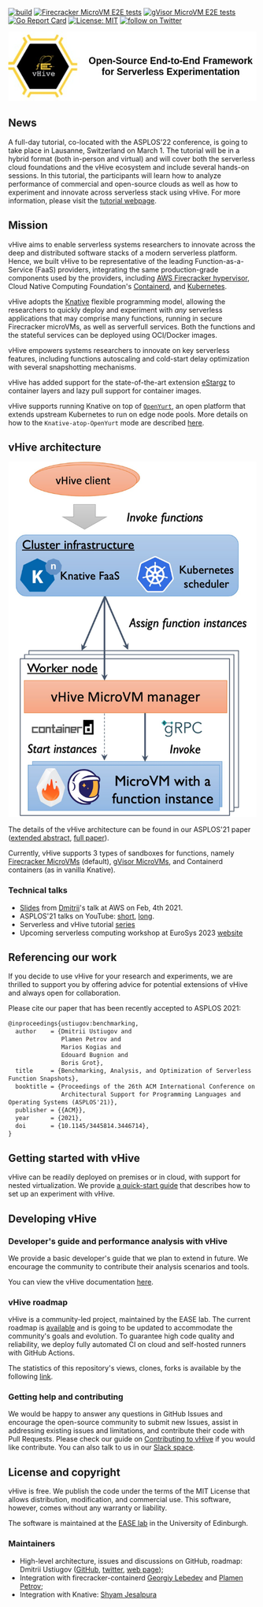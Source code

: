 [![build](https://github.com/vhive-serverless/vhive/workflows/vHive%20build%20tests/badge.svg)](https://github.com/vhive-serverless/vhive/actions)
[![Firecracker MicroVM E2E tests](https://github.com/vhive-serverless/vHive/actions/workflows/firecracker_cri_tests.yml/badge.svg)](https://github.com/vhive-serverless/vHive/actions/workflows/firecracker_cri_tests.yml)
[![gVisor MicroVM E2E tests](https://github.com/vhive-serverless/vHive/actions/workflows/gvisor_cri_tests.yml/badge.svg)](https://github.com/vhive-serverless/vHive/actions/workflows/gvisor_cri_tests.yml)
[![Go Report Card](https://goreportcard.com/badge/github.com/vhive-serverless/vhive)](https://goreportcard.com/report/github.com/vhive-serverless/vhive)
[![License: MIT](https://img.shields.io/badge/License-MIT-yellow.svg)](https://opensource.org/licenses/MIT)
<a href="https://twitter.com/intent/follow?screen_name=ease_lab" target="_blank">
<img src="https://img.shields.io/twitter/follow/ease_lab?style=social&logo=twitter" alt="follow on Twitter"></a>

![vHive Header](docs/figures/vhive_hdr.jpg)

## News

A full-day tutorial, co-located with the ASPLOS'22 conference, is going to take place in Lausanne, Switzerland on March 1. The tutorial will be in a hybrid format (both in-person and virtual) and will cover both the serverless cloud foundations and the vHive ecosystem and include several hands-on sessions. In this tutorial, the participants will learn how to analyze performance of commercial and open-source clouds as well as how to experiment and innovate across serverless stack using vHive. For more information, please visit the [tutorial webpage](https://ease-lab.github.io/vhive-asplos22).

## Mission

vHive aims to enable serverless systems researchers to innovate across the deep and distributed software stacks
of a modern serverless platform. Hence, we built vHive to be representative of the leading
Function-as-a-Service (FaaS) providers, integrating the same production-grade components used by the providers, including
[AWS Firecracker hypervisor](https://firecracker-microvm.github.io/),
Cloud Native Computing Foundation's [Containerd](https://containerd.io/),
and [Kubernetes](https://kubernetes.io/). 

vHive adopts the [Knative](https://knative.dev/) flexible programming model, allowing the researchers to quickly deploy
and experiment with *any* serverless applications that may comprise many functions,
running in secure Firecracker microVMs, as well as serverfull services.
Both the functions and the stateful services can be deployed using OCI/Docker images.

vHive empowers systems researchers to innovate on key serverless features,
including functions autoscaling and cold-start delay optimization with several snapshotting mechanisms.

vHive has added support for the state-of-the-art extension [eStargz](https://github.com/containerd/stargz-snapshotter) to container layers and lazy pull support for container images.

vHive supports running Knative on top of [`OpenYurt`](https://openyurt.io/), an open platform that extends upstream Kubernetes to run on edge node pools. More details on how to the `Knative-atop-OpenYurt` mode are described [here](scripts/openyurt-deployer/README.md).

## vHive architecture

![vHive Architecture](docs/figures/vhive_architecture.jpg)

The details of the vHive architecture can be found in our ASPLOS'21 paper
([extended abstract](https://asplos-conference.org/abstracts/asplos21-paper212-extended_abstract.pdf),
[full paper](docs/papers/REAP_ASPLOS21.pdf)).

Currently, vHive supports 3 types of sandboxes for functions, namely
[Firecracker MicroVMs](https://firecracker-microvm.github.io/) (default),
[gVisor MicroVMs](https://gvisor.dev/),
and Containerd containers (as in vanilla Knative).


### Technical talks

* [Slides](docs/talks/vHive_REAP_@AWS_04_02_2021.pdf) from
[Dmitrii](https://ustiugov.github.io)'s talk at AWS on Feb, 4th 2021.
* ASPLOS'21 talks on YouTube:
[short](https://www.youtube.com/watch?v=w1vGb0X0SUQ), [long](https://www.youtube.com/watch?v=zfLd_MTGOA8).
* Serverless and vHive tutorial [series](https://www.youtube.com/playlist?list=PLVdxPJaekjWqBsEUwnrYRQCaMqvcDVsBE)
* Upcoming serverless computing workshop at EuroSys 2023 [website](https://vhive-serverless.github.io/sesame-eurosys23)


## Referencing our work

If you decide to use vHive for your research and experiments, we are thrilled to support you by offering
advice for potential extensions of vHive and always open for collaboration.

Please cite our paper that has been recently accepted to ASPLOS 2021:
```
@inproceedings{ustiugov:benchmarking,
  author    = {Dmitrii Ustiugov and
               Plamen Petrov and
               Marios Kogias and
               Edouard Bugnion and
               Boris Grot},
  title     = {Benchmarking, Analysis, and Optimization of Serverless Function Snapshots},
  booktitle = {Proceedings of the 26th ACM International Conference on
               Architectural Support for Programming Languages and Operating Systems (ASPLOS'21)},
  publisher = {{ACM}},
  year      = {2021},
  doi       = {10.1145/3445814.3446714},
}
```


## Getting started with vHive

vHive can be readily deployed on premises or in cloud, with support for nested virtualization.
We provide [a quick-start guide](docs/quickstart_guide.md)
that describes how to set up an experiment with vHive.


## Developing vHive

### Developer's guide and performance analysis with vHive

We provide a basic developer's guide that we plan to extend in future.
We encourage the community to contribute their analysis scenarios and tools.

You can view the vHive documentation [here](https://pkg.go.dev/github.com/vhive-serverless/vhive).

### vHive roadmap

vHive is a community-led project, maintained by the EASE lab.
The current roadmap is [available](https://github.com/vhive-serverless/vhive/projects/1)
and is going to be updated to accommodate the community's goals and evolution.
To guarantee high code quality and reliability, we deploy fully automated CI
on cloud and self-hosted runners with GitHub Actions.

The statistics of this repository's views, clones, forks is available by the following
[link](https://vhive-serverless.github.io/vhive.github.io/vhive-serverless/vhive/latest-report/report.html).


### Getting help and contributing

We would be happy to answer any questions in GitHub Issues and encourage the open-source community
to submit new Issues, assist in addressing existing issues and limitations, and contribute their code with Pull Requests.
Please check our guide on [Contributing to vHive](docs/contributing_to_vhive.md) if you would like contribute.
You can also talk to us in our [Slack space](https://join.slack.com/t/vhivetutorials/shared_invite/zt-1fk4v71gn-nV5oev5sc9F4fePg3_OZMQ).


## License and copyright

vHive is free. We publish the code under the terms of the MIT License that allows distribution, modification, and commercial use.
This software, however, comes without any warranty or liability.

The software is maintained at the [EASE lab](https://easelab.inf.ed.ac.uk/) in the University of Edinburgh.


### Maintainers

* High-level architecture, issues and discussions on GitHub, roadmap: Dmitrii
  Ustiugov ([GitHub](https://github.com/ustiugov),
  [twitter](https://twitter.com/DmitriiUstiugov), [web page](https://ustiugov.github.io));
* Integration with firecracker-containerd [Georgiy Lebedev](https://github.com/curiousgeorgiy) and
  [Plamen Petrov](https://github.com/plamenmpetrov);
* Integration with Knative: [Shyam Jesalpura](https://github.com/shyamjesal)
